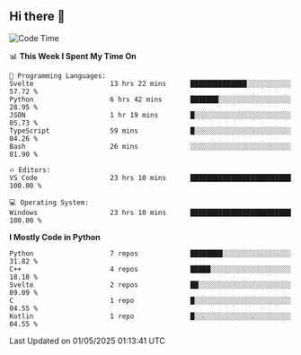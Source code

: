 ## Hi there 👋

<!--START_SECTION:waka-->
![Code Time](http://img.shields.io/badge/Code%20Time-178%20hrs%2055%20mins-blue)

📊 **This Week I Spent My Time On** 

```text
💬 Programming Languages: 
Svelte                   13 hrs 22 mins      ██████████████░░░░░░░░░░░   57.72 % 
Python                   6 hrs 42 mins       ███████░░░░░░░░░░░░░░░░░░   28.95 % 
JSON                     1 hr 19 mins        █░░░░░░░░░░░░░░░░░░░░░░░░   05.73 % 
TypeScript               59 mins             █░░░░░░░░░░░░░░░░░░░░░░░░   04.26 % 
Bash                     26 mins             ░░░░░░░░░░░░░░░░░░░░░░░░░   01.90 % 

🔥 Editors: 
VS Code                  23 hrs 10 mins      █████████████████████████   100.00 % 

💻 Operating System: 
Windows                  23 hrs 10 mins      █████████████████████████   100.00 % 
```

**I Mostly Code in Python** 

```text
Python                   7 repos             ████████░░░░░░░░░░░░░░░░░   31.82 % 
C++                      4 repos             █████░░░░░░░░░░░░░░░░░░░░   18.18 % 
Svelte                   2 repos             ██░░░░░░░░░░░░░░░░░░░░░░░   09.09 % 
C                        1 repo              █░░░░░░░░░░░░░░░░░░░░░░░░   04.55 % 
Kotlin                   1 repo              █░░░░░░░░░░░░░░░░░░░░░░░░   04.55 % 
```




 Last Updated on 01/05/2025 01:13:41 UTC
<!--END_SECTION:waka-->
